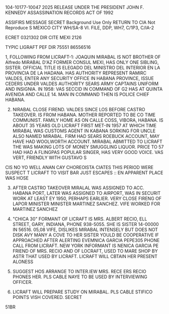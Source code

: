 104-10177-10047 2025 RELEASE UNDER THE PRESIDENT JOHN F. KENNEDY ASSASSINATION RECORDS ACT OF 1992

ASSIFIRS MESSAGE
SECRET
Background Use Only
RETURN TO CIA
Not Reproduce
S
MEXICO CITY
WH/SA-8
VI. FILE, DDP, WH7, C/1P3, C/IA-2

ECRET 0321302
DIR CITE MEXI 2126

TYPIC LIGRAFT
PEF DIR 75551
86556516

1, FOLLOWING FROM LICRAFT-1: JOAQUIN MIRABAL IS NOT BROTHER OF
Alfredo MiRABAL D'AZ
FORMER CONSUL MEXI, HAS ONLY ONE SIBLING, SISTER. OFFICIAL TITLE IS
ELEGADO DEL MINISTRO DEL INTERIOR EN LA PROVINCIA DE LA HADANA.
HAS AUTHORITY REPRESENT RAMIRC VALDES, ENTER ANY SECURITY OFFICE IN
HABANA PROVINCE, ISSUE CEDERS UNDER VALDES AUTHORITY SEARS ARMY
CAPTAINS UNIFORM AND INSIGNIA. IN 1958: VAS SECCID IN COMMAND OF G2
HAS AT QUINTA AVENIDA AND CALLE 14. MAN IN COMMAND THEN IS POLICE
CHIEF HABΑΝΑ.

2. NIRABAL CLOSE FIREND. VALDES SINCE LOS BEFORE CASTRO TAKEOVER.
IS FROM HABANA. MOTHER REPORTED TO BE CO TIME COMMUNIST. FAMILY HOME
AS ON CALLE COSS, VIBORA, HABANA. IS ABOUT 35 YEARS OLD LICRAFT
FIRST MET-IN 1957 AT WHICH TIME MIRABAL WAS CUSTOMS AGENT IN KABANA
SORKING FOR UNCLE ALSO NAMED MIRABAL. FIRM HAD SEARS ROEBUCK ACCOUNT,
MAY HAVE HAD WOOLWORTH ACCOUNT. MIRABAL ABMITTED TO LICRAFT THE WAS
MAKING LOTS OF MONEY SMUGGLING LIQUOR. PRICE TO 57 HAD HAD A FLINGPAS
POPULAR SINGER, HAS VERY GOOD VOICE. VAS VERT, FRIENDLY WITH GUSTAVO
S

CIS NO YO WELL ANAN CAY CHOREOISTA
CIATES THIS PERIOD WERE SUSPECT T
LICRAFT TO VISIT BAR JUST ESCAPES ::
EN APPARENT PLACE WAS HOSE

3. AFTER CASTRO TAKEOVER MIRALAL WAS ASSIGNED TO ACC.
HABANA PORT, LATER WAS ASSIGNED TO AIRPORT, WAS IN SECURIT WORK AT
LEAST EY 1950, PERHAPS EARLIER. VERY CLOSE FIRENG OF LAPOR MINISTER
MINISTER MARTINEZ SANCHEZ. VIFE WORKED FOR MARTINEZ SANCHEZ

4. "CHICA 30" FORMANT OF LICRAFT IS MRS. ALBERT RECIO,
ELL STREET, GARY, INDIANA, PHONE 938-5055. SHE IS SISTER
14-00000
IN 56516.
05,08
VIFE, DISLIKES MIRABAL INTENSELY BUT DOES NOT DISK AVY MANY A COVE
TO HER SISTER YOULD BE COOPERATIVE IF APPROACHED AFTER ALERTING
EVEMNICA GARCIA PEPE305
PHONE CALL FROM LICRAFT. NEW YORK INFORMANT IS NENICA GARCIA PE
FRIEND OF MRS. RECIO AND OF LOCRAFT, USED TO MARE SHOP BY ASTR
THAT USED BY LICRAFT. LICRAFT WILL CBTAIN HER PRESENT ALONESS

5. SUGGEST HOS ARRANGE TO INTER.IEW MRS. RECE ERS RECIO
PHONES HER. PLS CABLE NAYE TO BE USED BY INTERVIEWING OFFICER.

6. LICRAFT WILL PREPARE STUDY ON MIRABAL. PLS CABLE STIFICO
POINTS VISH COVERED.
SECRET

51BR
